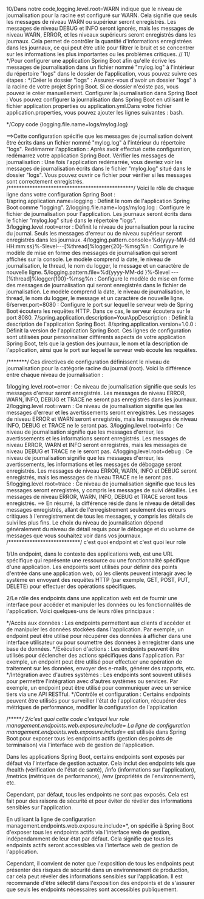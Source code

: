
10/Dans notre code,logging.level.root=WARN indique que le niveau de journalisation pour la racine est configuré sur WARN.
Cela signifie que seuls les messages de niveau WARN ou supérieur seront enregistrés. 
Les messages de niveau DEBUG et INFO seront ignorés, mais les messages de niveau WARN, ERROR,
et les niveaux supérieurs seront enregistrés dans les journaux.
Cela permet de contrôler la quantité d'informations enregistrées dans les journaux, 
ce qui peut être utile pour filtrer le bruit et se concentrer sur les informations les plus importantes ou les problèmes critiques.
//
11/
*/Pour configurer une application Spring Boot afin qu'elle écrive les messages de journalisation 
dans un fichier nommé "mylog.log" à l'intérieur du répertoire "logs" dans le dossier de l'application, vous pouvez suivre ces étapes :
*/Créer le dossier "logs" : Assurez-vous d'avoir un dossier "logs" à la racine de votre projet Spring Boot. Si ce dossier n'existe pas,
 vous pouvez le créer manuellement.
Configurer la journalisation dans Spring Boot : Vous pouvez configurer la journalisation dans Spring Boot 
en utilisant le fichier application.properties ou application.yml.Dans votre fichier application.properties, vous pouvez ajouter les lignes suivantes :
bash.

*/Copy code
{logging.file.name=logs/mylog.log}


==>Cette configuration spécifie que les messages de journalisation doivent être écrits dans un fichier nommé "mylog.log" à l'intérieur du répertoire "logs".
Redémarrer l'application : Après avoir effectué cette configuration, redémarrez votre application Spring Boot.
Vérifier les messages de journalisation : Une fois l'application redémarrée, vous devriez voir les messages
 de journalisation écrits dans le fichier "mylog.log" situé dans le dossier "logs".
 Vous pouvez ouvrir ce fichier pour vérifier si les messages sont correctement enregistrés.
/***********************************************/
Voici le rôle de chaque ligne dans votre configuration Spring Boot :
1/spring.application.name=logging : Définit le nom de l'application Spring Boot comme "logging".
2/logging.file.name=logs/mylog.log : Configure le fichier de journalisation pour l'application.
 Les journaux seront écrits dans le fichier "mylog.log" situé dans le répertoire "logs".
3/logging.level.root=error : Définit le niveau de journalisation pour la racine du journal.
 Seuls les messages d'erreur ou de niveau supérieur seront enregistrés dans les journaux.
4/logging.pattern.console=%d{yyyy-MM-dd HH:mm:ss}%-5level---[%thread]%logger{20}-%msg%n : Configure le modèle de mise en forme des messages 
de journalisation qui seront affichés sur la console. Le modèle comprend la date, le niveau de journalisation,
 le thread, le nom du logger, le message et un caractère de nouvelle ligne.
5/logging.pattern.file=%d{yyyy-MM-dd }%-5level ---[%thread]%logger{100}-%msg%n : Configure le modèle de mise en forme des messages de journalisation
 qui seront enregistrés dans le fichier de journalisation. Le modèle comprend la date, le niveau de journalisation, le thread, 
le nom du logger, le message et un caractère de nouvelle ligne.
6/server.port=8080 : Configure le port sur lequel le serveur web de Spring Boot écoutera les requêtes HTTP.
 Dans ce cas, le serveur écoutera sur le port 8080.
7/spring.application.description=YourAppDescription : Définit la description de l'application Spring Boot.
8/spring.application.version=1.0.0 : Définit la version de l'application Spring Boot.
Ces lignes de configuration sont utilisées pour personnaliser différents aspects de votre application Spring Boot,
 tels que la gestion des journaux, le nom et la description de l'application, ainsi que le port sur lequel le serveur web écoute les requêtes.

/*******/
Ces directives de configuration définissent le niveau de journalisation pour la catégorie racine du journal (root).
 Voici la différence entre chaque niveau de journalisation :

1/logging.level.root=error : Ce niveau de journalisation signifie que seuls les messages d'erreur seront enregistrés.
 Les messages de niveau ERROR, WARN, INFO, DEBUG et TRACE ne seront pas enregistrés dans les journaux.
2/logging.level.root=warn : Ce niveau de journalisation signifie que les messages d'erreur et les avertissements seront enregistrés.
 Les messages de niveau ERROR et WARN seront enregistrés, mais les messages de niveau INFO, DEBUG et TRACE ne le seront pas.
3/logging.level.root=info : Ce niveau de journalisation signifie que les messages d'erreur, les avertissements et les informations seront enregistrés.
 Les messages de niveau ERROR, WARN et INFO seront enregistrés, mais les messages de niveau DEBUG et TRACE ne le seront pas.
4/logging.level.root=debug : Ce niveau de journalisation signifie que les messages d'erreur, les avertissements,
 les informations et les messages de débogage seront enregistrés.
 Les messages de niveau ERROR, WARN, INFO et DEBUG seront enregistrés, mais les messages de niveau TRACE ne le seront pas.
5/logging.level.root=trace : Ce niveau de journalisation signifie que tous les messages seront enregistrés,
 y compris les messages de suivi détaillés. Les messages de niveau ERROR, WARN, INFO, DEBUG et TRACE seront tous enregistrés.
==> En résumé, la différence réside dans le niveau de détail des messages enregistrés,
 allant de l'enregistrement seulement des erreurs critiques à l'enregistrement de tous les messages, y compris les détails de suivi les plus fins. 
Le choix du niveau de journalisation dépend généralement du niveau de détail requis pour le débogage et du volume de messages que vous souhaitez voir dans vos journaux.
/***************************/
c'est quoi endpoint et c'est quoi leur role 

1/Un endpoint, dans le contexte des applications web, est une URL spécifique qui représente une ressource ou une fonctionnalité spécifique d'une application.
 Les endpoints sont utilisés pour définir des points d'entrée dans une application web, où les clients peuvent interagir avec le système en envoyant
 des requêtes HTTP (par exemple, GET, POST, PUT, DELETE) pour effectuer des opérations spécifiques.

2/Le rôle des endpoints dans une application web est de fournir une interface pour accéder et manipuler les données ou les fonctionnalités de l'application. 
Voici quelques-uns de leurs rôles principaux :

*/Accès aux données : Les endpoints permettent aux clients d'accéder et de manipuler les données stockées dans l'application. 
   Par exemple, un endpoint peut être utilisé pour récupérer des données à afficher dans une interface utilisateur 
   ou pour soumettre des données à enregistrer dans une base de données.
*/Exécution d'actions : Les endpoints peuvent être utilisés pour déclencher des actions spécifiques dans l'application. 
  Par exemple, un endpoint peut être utilisé pour effectuer une opération de traitement sur les données, envoyer des e-mails, générer des rapports, etc.
*/Intégration avec d'autres systèmes : Les endpoints sont souvent utilisés pour permettre l'intégration avec d'autres systèmes ou services. 
  Par exemple, un endpoint peut être utilisé pour communiquer avec un service tiers via une API RESTful.
*/Contrôle et configuration : Certains endpoints peuvent être utilisés pour surveiller l'état de l'application,
 récupérer des métriques de performance, modifier la configuration de l'application

/*******/
2/c'est quoi cette code c'estquoi leur role management.endpoints.web.exposure.include=*
La ligne de configuration management.endpoints.web.exposure.include=*
 est utilisée dans Spring Boot pour exposer tous les endpoints actifs (gestion des points de terminaison) via l'interface web de gestion de l'application.

Dans les applications Spring Boot, certains endpoints sont exposés par défaut via l'interface de gestion actuator.
 Cela inclut des endpoints tels que /health (vérification de l'état de santé), /info (informations sur l'application), /metrics (métriques de performance), /env (propriétés de l'environnement), etc.

Cependant, par défaut, tous les endpoints ne sont pas exposés. Cela est fait pour des raisons de sécurité et pour éviter de révéler des informations sensibles sur l'application.

En utilisant la ligne de configuration management.endpoints.web.exposure.include=*, on spécifie à Spring Boot d'exposer tous les endpoints actifs via l'interface web de gestion, indépendamment de leur état par défaut. Cela signifie que tous les endpoints actifs seront accessibles via l'interface web de gestion de l'application.

Cependant, il convient de noter que l'exposition de tous les endpoints peut présenter des risques de sécurité dans un environnement de production, 
car cela peut révéler des informations sensibles sur l'application. 
Il est recommandé d'être sélectif dans l'exposition des endpoints et de s'assurer que seuls les endpoints nécessaires sont accessibles publiquement.
